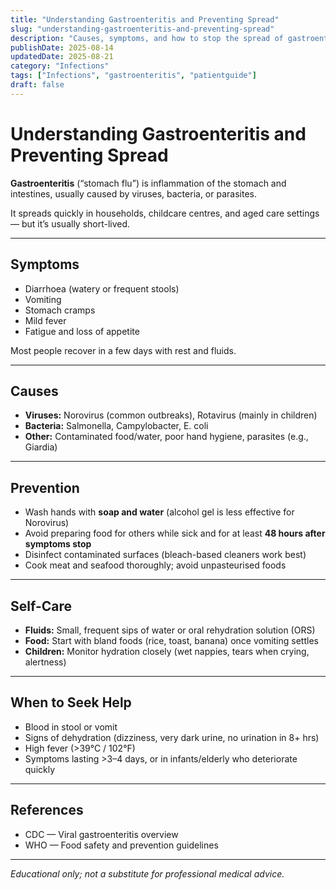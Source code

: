 ```yaml
---
title: "Understanding Gastroenteritis and Preventing Spread"
slug: "understanding-gastroenteritis-and-preventing-spread"
description: "Causes, symptoms, and how to stop the spread of gastroenteritis ('stomach flu')."
publishDate: 2025-08-14
updatedDate: 2025-08-21
category: "Infections"
tags: ["Infections", "gastroenteritis", "patientguide"]
draft: false
---
```


# Understanding Gastroenteritis and Preventing Spread

**Gastroenteritis** (“stomach flu”) is inflammation of the stomach and intestines, usually caused by viruses, bacteria, or parasites.  

It spreads quickly in households, childcare centres, and aged care settings — but it’s usually short-lived.

---

## Symptoms
- Diarrhoea (watery or frequent stools)  
- Vomiting  
- Stomach cramps  
- Mild fever  
- Fatigue and loss of appetite  

Most people recover in a few days with rest and fluids.

---

## Causes
- **Viruses:** Norovirus (common outbreaks), Rotavirus (mainly in children)  
- **Bacteria:** Salmonella, Campylobacter, E. coli  
- **Other:** Contaminated food/water, poor hand hygiene, parasites (e.g., Giardia)  

---

## Prevention
- Wash hands with **soap and water** (alcohol gel is less effective for Norovirus)  
- Avoid preparing food for others while sick and for at least **48 hours after symptoms stop**  
- Disinfect contaminated surfaces (bleach-based cleaners work best)  
- Cook meat and seafood thoroughly; avoid unpasteurised foods  

---

## Self-Care
- **Fluids:** Small, frequent sips of water or oral rehydration solution (ORS)  
- **Food:** Start with bland foods (rice, toast, banana) once vomiting settles  
- **Children:** Monitor hydration closely (wet nappies, tears when crying, alertness)  

---

## When to Seek Help
- Blood in stool or vomit  
- Signs of dehydration (dizziness, very dark urine, no urination in 8+ hrs)  
- High fever (>39°C / 102°F)  
- Symptoms lasting >3–4 days, or in infants/elderly who deteriorate quickly  

---

## References
- CDC — Viral gastroenteritis overview  
- WHO — Food safety and prevention guidelines  

---

*Educational only; not a substitute for professional medical advice.*
